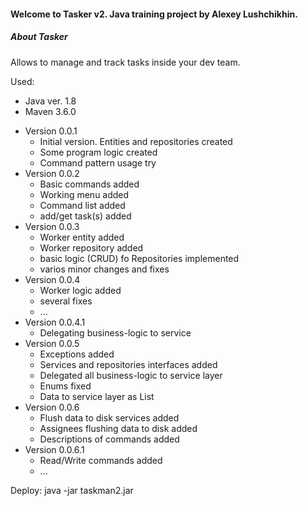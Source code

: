 #### Welcome to **Tasker v2**. Java training project by Alexey Lushchikhin.

##### **About Tasker**

Allows to manage and track tasks inside your dev team.

Used:
- Java ver. 1.8
- Maven 3.6.0

* Version 0.0.1
    * Initial version. Entities and repositories created
    * Some program logic created
    * Command pattern usage try
* Version 0.0.2
    * Basic commands added
    * Working menu added
    * Command list added
    * add/get task(s) added
* Version 0.0.3
    * Worker entity added
    * Worker repository added
    * basic logic (CRUD) fo Repositories implemented
    * varios minor changes and fixes
* Version 0.0.4
    * Worker logic added
    * several fixes
    * ...    
* Version 0.0.4.1
    * Delegating business-logic to service
* Version 0.0.5
    * Exceptions added
    * Services and repositories interfaces added
    * Delegated all business-logic to service layer
    * Enums fixed
    * Data to service layer as List
* Version 0.0.6
    * Flush data to disk services added
    * Assignees flushing data to disk added
    * Descriptions of commands added
* Version 0.0.6.1
    * Read/Write commands added
    * ...
    
Deploy: java -jar taskman2.jar
